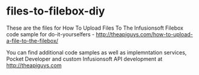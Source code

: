 files-to-filebox-diy
===============

These are the files for How To Upload Files To The Infusionsoft Filebox code sample for do-it-yourselfers - http://theapiguys.com/how-to-upload-a-file-to-the-filebox/ 

You can find additional code samples as well as implemntation services, Pocket Developer and custom Infusionsoft API development at http://theapiguys.com
